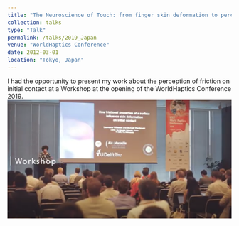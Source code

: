 ```yaml
---
title: "The Neuroscience of Touch: from finger skin deformation to perception"
collection: talks
type: "Talk"
permalink: /talks/2019_Japan
venue: "WorldHaptics Conference"
date: 2012-03-01
location: "Tokyo, Japan"
---
```


I had the opportunity to present my work about the perception of friction on initial contact at a Workshop at the opening of the WorldHaptics Conference 2019.
![WorldHaptics 2019](/images/WH19_1.png)

